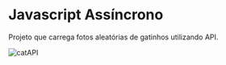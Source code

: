 # Javascript Assíncrono
Projeto que carrega fotos aleatórias de gatinhos utilizando API.

![catAPI](./api-cats.gif)
